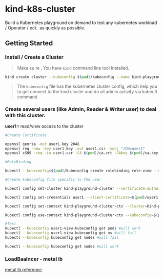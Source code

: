 # kind-k8s-cluster

Build a Kubernetes playground on demand to test any kubernetes workload / Operator / ect.. as quickly as possible.

## Getting Started

### Install / Create a Cluster

> Make su re , You have `kind` command line tool Installed.

```sh
kind create cluster --kubeconfig $(pwd)/kubeconfig --name kind-playground
```
> The `kubeconfig` file has the kubernetes cluster config, which help you to get connect to the kind cluster and do all admin activity via kubectl command.


### Create several users (like Admin, Reader & Writer user) to deal with this cluster.


**user1::** read/view access to the cluster

```sh
#Create Certificate

openssl genrsa -out user1.key 2048 
openssl req -new -key user1.key -out user1.csr -subj "/CN=user1"
openssl x509 -req -in user1.csr -CA $(pwd)/ca.crt -CAkey $(pwd)/ca.key -CAcreateserial -out user1.crt -days 30

#RoleBinding

kubectl --kubeconfig=$(pwd)/kubeconfig create rolebinding role-view --clusterrole=view --user=user1

#Create kubeconfig file specific to the user

kubectl config set-cluster kind-playground-cluster --certificate-authority=$(pwd)/ca.crt --embed-certs=true --server=https://127.0.0.1:59588 --kubeconfig=$(pwd)/user1-view-kubeconfig

kubectl config set-credentials user1 --client-certificate=$(pwd)/user1.crt --client-key=$(pwd)/user1.key --embed-certs=true --kubeconfig=$(pwd)/user1-view-kubeconfig

kubectl config set-context kind-playground-cluster-ctx --cluster=kind-playground-cluster --user=user1 --kubeconfig=$(pwd)/user1-view-kubeconfig

kubectl config use-context kind-playground-cluster-ctx --kubeconfig=$(pwd)/user1-view-kubeconfig

#Test
kubectl --kubeconfig user1-view-kubeconfig get pods #will work
kubectl --kubeconfig user1-view-kubeconfig get ns #will fail
kubectl --kubeconfig kubeconfig get nodes #will fail

kubectl --kubeconfig kubeconfig get nodes #will work
```
### LoadBaalncer - metal lb

[metal lb reference](https://medium.com/@tylerauerbeck/metallb-and-kind-loads-balanced-locally-1992d60111d8).
